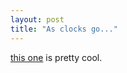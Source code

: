 ```yaml
---
layout: post
title: "As clocks go..."
---
```




<a href="http://yugop.com/ver3/stuff/03/fla.html">this one</a> is pretty cool.



